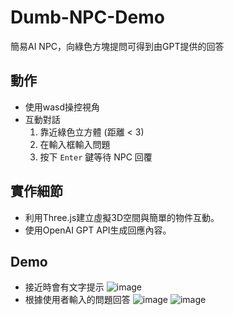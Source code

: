 # Dumb-NPC-Demo
簡易AI NPC，向綠色方塊提問可得到由GPT提供的回答

## 動作
- 使用wasd操控視角
- 互動對話
  1. 靠近綠色立方體 (距離 < 3)  
  2. 在輸入框輸入問題  
  3. 按下 `Enter` 鍵等待 NPC 回覆

## 實作細節
- 利用Three.js建立虛擬3D空間與簡單的物件互動。
- 使用OpenAI GPT API生成回應內容。

## Demo
- 接近時會有文字提示
![image](https://github.com/user-attachments/assets/4c0233fa-9364-485c-a979-5a879986e3d3)
- 根據使用者輸入的問題回答
![image](https://github.com/user-attachments/assets/21d2c581-fc8d-4b62-9745-0105b765c2c3)
![image](https://github.com/user-attachments/assets/81a25ab4-9aa4-4ef2-bafb-e2b9a52a7752)




